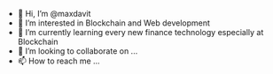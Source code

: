 - 👋 Hi, I’m @maxdavit
- 👀 I’m interested in Blockchain and Web development
- 🌱 I’m currently learning every new finance technology especially at Blockchain
- 💞️ I’m looking to collaborate on ...
- 📫 How to reach me ...

<!---
maxdavit/maxdavit is a ✨ special ✨ repository because its `README.md` (this file) appears on your GitHub profile.
You can click the Preview link to take a look at your changes.
--->
